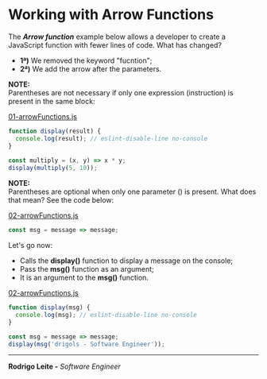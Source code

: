 # Working with Arrow Functions

The ***Arrow function*** example below allows a developer to create a JavaScript function with fewer lines of code. What has changed?

 - **1ª)** We removed the keyword "fucntion";
 - **2ª)** We add the arrow after the parameters.

**NOTE:**  
Parentheses are not necessary if only one expression (instruction) is present in the same block:

[01-arrowFunctions.js](src/01-arrowFunctions.js)
```js
function display(result) {
  console.log(result); // eslint-disable-line no-console
}
 
const multiply = (x, y) => x * y;
display(multiply(5, 10));
```

**NOTE:**  
Parentheses are optional when only one parameter () is present. What does that mean? See the code below:

[02-arrowFunctions.js](src/02-arrowFunctions.js)
```js
const msg = message => message;
```

Let's go now:

 - Calls the **display()** function to display a message on the console;
 - Pass the **msg()** function as an argument;
 - It is an argument to the **msg()** function.

[02-arrowFunctions.js](src/02-arrowFunctions.js)
```js
function display(msg) {
  console.log(msg); // eslint-disable-line no-console
}

const msg = message => message;
display(msg('drigols - Software Engineer'));
```

---

**Rodrigo Leite -** *Software Engineer*
